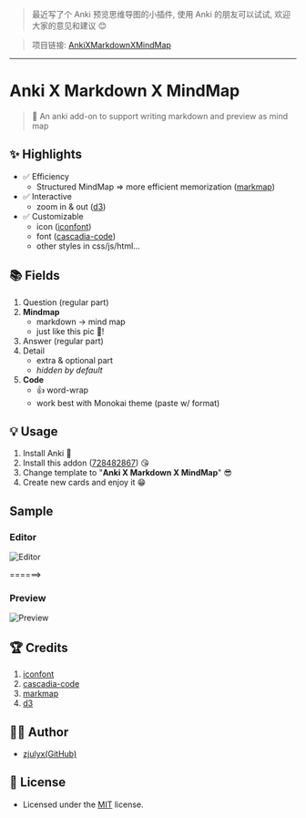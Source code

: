 > 最近写了个 Anki 预览思维导图的小插件, 使用 Anki 的朋友可以试试, 欢迎大家的意见和建议 😊

> 项目链接: [AnkiXMarkdownXMindMap](https://github.com/zjulyx/AnkiXMarkdownXMindMap)

---

# Anki X Markdown X MindMap

> 🚀 An anki add-on to support writing markdown and preview as mind map

## ✨ Highlights

- ✅ Efficiency
  - Structured MindMap => more efficient memorization ([markmap](https://github.com/gera2ld/markmap))
- ✅ Interactive
  - zoom in & out ([d3](https://github.com/d3/d3))
- ✅ Customizable
  - icon ([iconfont](https://www.iconfont.cn))
  - font ([cascadia-code](https://github.com/microsoft/cascadia-code))
  - other styles in css/js/html...

## 📚 Fields

1. Question (regular part)
2. **Mindmap**
   - markdown -> mind map
   - just like this pic 🤣!
3. Answer (regular part)
4. Detail
   - extra & optional part
   - _hidden by default_
5. **Code**
   - 👍 word-wrap
   - work best with Monokai theme (paste w/ format)

## 💡 Usage

1. Install Anki 🤣
2. Install this addon ([728482867](https://ankiweb.net/shared/info/728482867)) 😘
3. Change template to "**Anki X Markdown X MindMap**" 😎
4. Create new cards and enjoy it 😁

## Sample

### Editor

![Editor](https://pic3.zhimg.com/80/v2-2d2e9a3aa19eda65cca2411aafe0deb7_1440w.png)

======>

### Preview

![Preview](https://pic2.zhimg.com/80/v2-6b93a2236f8f3d2cc8dab0c868b44e76_1440w.png)

## 🏆 Credits

1. [iconfont](https://www.iconfont.cn)
2. [cascadia-code](https://github.com/microsoft/cascadia-code)
3. [markmap](https://github.com/gera2ld/markmap)
4. [d3](https://github.com/d3/d3)

## 👨‍💻 Author

- [zjulyx(GitHub)](https://github.com/zjulyx)

## 📝 License

- Licensed under the [MIT](https://github.com/zjulyx/AnkiXMarkdownXMindMap/blob/main/LICENSE) license.
